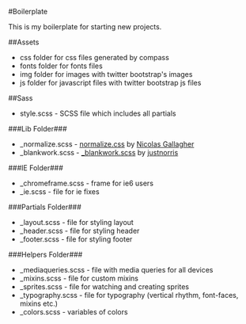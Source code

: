 #Boilerplate

This is my boilerplate for starting new projects. 

##Assets
 * css folder for css files generated by compass
 * fonts folder for fonts files
 * img folder for images with twitter bootstrap's images
 * js folder for javascript files with twitter bootstrap js files

##Sass
 * style.scss - SCSS file which includes all partials

###Lib Folder###
 * _normalize.scss - [normalize.css](https://github.com/necolas/normalize.css) by [Nicolas Gallagher](http://nicolasgallagher.com/)
 * _blankwork.scss - [_blankwork.scss](https://github.com/justnorris/Blankwork-Flexible-SASS-Grid-System) by [justnorris](https://github.com/justnorris)

###IE Folder###
 * _chromeframe.scss - frame for ie6 users
 * _ie.scss - file for ie fixes

###Partials Folder###
 * _layout.scss - file for styling layout
 * _header.scss - file for styling header
 * _footer.scss - file for styling footer
 
###Helpers Folder###
 * _mediaqueries.scss - file with media queries for all devices
 * _mixins.scss - file for custom mixins
 * _sprites.scss - file for watching and creating sprites
 * _typography.scss - file for typography (vertical rhythm, font-faces, mixins etc.)
 * _colors.scss - variables of colors

